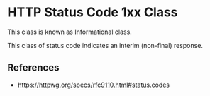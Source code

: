 # HTTP Status Code 1xx Class

This class is known as Informational class.

This class of status code indicates an interim (non-final) response.

## References

- https://httpwg.org/specs/rfc9110.html#status.codes
